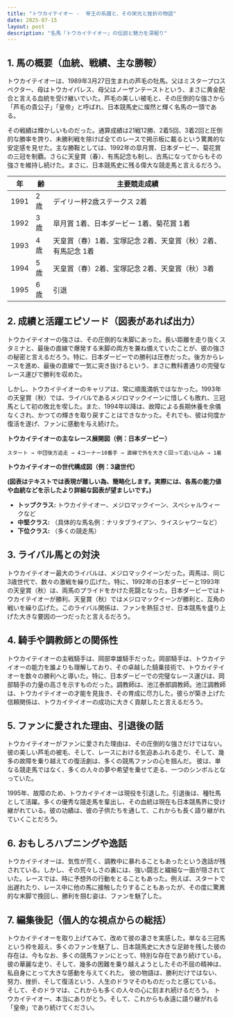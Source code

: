 ```yaml
---
title: "トウカイテイオー -  帝王の系譜と、その栄光と挫折の物語"
date: 2025-07-15
layout: post
description: "名馬『トウカイテイオー』の伝説と魅力を深堀り"
---
```


## 1. 馬の概要（血統、戦績、主な勝鞍）

トウカイテイオーは、1989年3月27日生まれの芦毛の牡馬。父はミスタープロスペクター、母はトウカイパレス、母父はノーザンテーストという、まさに黄金配合と言える血統を受け継いでいた。芦毛の美しい被毛と、その圧倒的な強さから「芦毛の貴公子」「皇帝」と呼ばれ、日本競馬史に燦然と輝く名馬の一頭である。

その戦績は輝かしいものだった。通算成績は21戦12勝、2着5回、3着2回と圧倒的な勝率を誇り、未勝利戦を除けば全てのレースで掲示板に載るという驚異的な安定感を見せた。主な勝鞍としては、1992年の皐月賞、日本ダービー、菊花賞の三冠を制覇。さらに天皇賞（春）、有馬記念も制し、古馬になってからもその強さを維持し続けた。まさに、日本競馬史に残る偉大な競走馬と言えるだろう。

| 年 | 齢 | 主要競走成績 |
|---|---|---|
| 1991 | 2歳 |  デイリー杯2歳ステークス 2着 |
| 1992 | 3歳 | 皐月賞 1着、日本ダービー 1着、菊花賞 1着 |
| 1993 | 4歳 | 天皇賞（春）1着、宝塚記念 2着、天皇賞（秋）2着、有馬記念 1着 |
| 1994 | 5歳 |  天皇賞（春）2着、宝塚記念 2着、天皇賞（秋）3着 |
| 1995 | 6歳 |  引退 |


## 2. 成績と活躍エピソード（図表があれば出力）

トウカイテイオーの強さは、その圧倒的な末脚にあった。長い距離を走り抜くスタミナと、最後の直線で爆発する末脚の両方を兼ね備えていたことが、彼の強さの秘密と言えるだろう。特に、日本ダービーでの勝利は圧巻だった。後方からレースを進め、最後の直線で一気に突き抜けるという、まさに教科書通りの完璧なレース運びで勝利を収めた。

しかし、トウカイテイオーのキャリアは、常に順風満帆ではなかった。1993年の天皇賞（秋）では、ライバルであるメジロマックイーンに惜しくも敗れ、三冠馬として初の敗北を喫した。また、1994年以降は、故障による長期休養を余儀なくされ、かつての輝きを取り戻すことはできなかった。それでも、彼は何度か復活を遂げ、ファンに感動を与え続けた。


**トウカイテイオーの主なレース展開図（例：日本ダービー）**

```
スタート → 中団後方追走 → 4コーナー10番手 → 直線で外を大きく回って追い込み → 1着
```

**トウカイテイオーの世代構成図（例：3歳世代）**

**(図表はテキストでは表現が難しい為、簡略化します。実際には、各馬の能力値や血統などを示したより詳細な図表が望ましいです。)**

* **トップクラス:** トウカイテイオー、メジロマックイーン、スペシャルウィークなど
* **中堅クラス:**  （具体的な馬名例：ナリタブライアン、ライスシャワーなど）
* **下位クラス:** （多くの競走馬）


## 3. ライバル馬との対決

トウカイテイオー最大のライバルは、メジロマックイーンだった。両馬は、同じ3歳世代で、数々の激戦を繰り広げた。特に、1992年の日本ダービーと1993年の天皇賞（秋）は、両馬のプライドをかけた死闘となった。日本ダービーではトウカイテイオーが勝利、天皇賞（秋）ではメジロマックイーンが勝利と、互角の戦いを繰り広げた。このライバル関係は、ファンを熱狂させ、日本競馬を盛り上げた大きな要因の一つだったと言えるだろう。


## 4. 騎手や調教師との関係性

トウカイテイオーの主戦騎手は、岡部幸雄騎手だった。岡部騎手は、トウカイテイオーの能力を誰よりも理解しており、その卓越した騎乗技術で、トウカイテイオーを数々の勝利へと導いた。特に、日本ダービーでの完璧なレース運びは、岡部騎手の力量の高さを示すものだった。調教師は、池江泰郎調教師。池江調教師は、トウカイテイオーの才能を見抜き、その育成に尽力した。彼らが築き上げた信頼関係は、トウカイテイオーの成功に大きく貢献したと言えるだろう。


## 5. ファンに愛された理由、引退後の話

トウカイテイオーがファンに愛された理由は、その圧倒的な強さだけではない。彼の美しい芦毛の被毛、そして、レースにおける気迫あふれる走り、そして、幾多の故障を乗り越えての復活劇は、多くの競馬ファンの心を掴んだ。  彼は、単なる競走馬ではなく、多くの人々の夢や希望を乗せて走る、一つのシンボルとなっていた。

1995年、故障のため、トウカイテイオーは現役を引退した。引退後は、種牡馬として活躍。多くの優秀な競走馬を輩出し、その血統は現在も日本競馬界に受け継がれている。彼の功績は、彼の子供たちを通して、これからも長く語り継がれていくことだろう。


## 6. おもしろハプニングや逸話

トウカイテイオーは、気性が荒く、調教中に暴れることもあったという逸話が残されている。しかし、その荒々しさの裏には、強い闘志と繊細な一面が隠されていた。レースでは、時に予想外の行動をとることもあった。例えば、スタートで出遅れたり、レース中に他の馬に接触したりすることもあったが、その度に驚異的な末脚で挽回し、勝利を掴む姿は、ファンを魅了した。


## 7. 編集後記（個人的な視点からの総括）

トウカイテイオーを取り上げてみて、改めて彼の凄さを実感した。単なる三冠馬という枠を超え、多くのファンを魅了し、日本競馬史に大きな足跡を残した彼の存在は、今もなお、多くの競馬ファンにとって、特別な存在であり続けている。彼の華麗な走り、そして、幾多の困難を乗り越えようとしたその不屈の精神は、私自身にとって大きな感動を与えてくれた。  彼の物語は、勝利だけではない、努力、挫折、そして復活という、人生のドラマそのものだったと感じている。  そして、そのドラマは、これからも多くの人々の心に刻まれ続けるだろう。  トウカイテイオー、本当にありがとう。そして、これからも永遠に語り継がれる「皇帝」であり続けてください。
